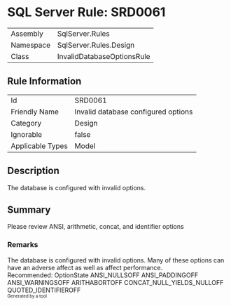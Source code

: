 # SQL Server Rule: SRD0061
  
|    |    |
|----|----|
| Assembly | SqlServer.Rules |
| Namespace | SqlServer.Rules.Design |
| Class | InvalidDatabaseOptionsRule |
  
## Rule Information
  
|    |    |
|----|----|
| Id | SRD0061 |
| Friendly Name | Invalid database configured options |
| Category | Design |
| Ignorable | false |
| Applicable Types | Model  |
  
## Description
  
The database is configured with invalid options.
  
## Summary
  
Please review ANSI, arithmetic, concat, and identifier options
  
### Remarks
  
The database is configured with invalid options. 
Many of these options can have an adverse affect as well as affect performance.
<br />
Recommended: 
<list type="table">
  <listheader><term>Option</term><description>State</description></listheader>
  <item><term>ANSI_NULLS</term><description>OFF</description></item>
  <item><term>ANSI_PADDING</term><description>OFF</description></item>
  <item><term>ANSI_WARNINGS</term><description>OFF</description></item>
  <item><term>ARITHABORT</term><description>OFF</description></item>
  <item><term>CONCAT_NULL_YIELDS_NULL</term><description>OFF</description></item>
  <item><term>QUOTED_IDENTIFIER</term><description>OFF</description></item>
</list>  
<sub><sup>Generated by a tool</sup></sub>
